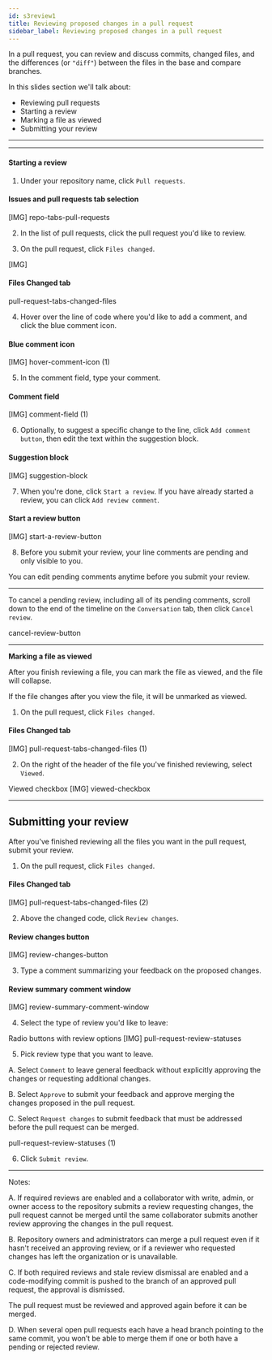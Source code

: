 ```yaml
---
id: s3review1
title: Reviewing proposed changes in a pull request
sidebar_label: Reviewing proposed changes in a pull request
---
```



In a pull request, you can review and discuss commits, changed files, and the differences (or `"diff"`) between the files in the base and compare branches.

In this slides section we'll talk about:
- Reviewing pull requests
- Starting a review
- Marking a file as viewed
- Submitting your review




----------



--------------


#### Starting a review
1. Under your repository name, click  `Pull requests`.


#### Issues and pull requests tab selection
[IMG]
repo-tabs-pull-requests

2. In the list of pull requests, click the pull request you'd like to review.


3. On the pull request, click  `Files changed`.

[IMG]
#### Files Changed tab
pull-request-tabs-changed-files


4. Hover over the line of code where you'd like to add a comment, and click the blue comment icon.


#### Blue comment icon
[IMG]
hover-comment-icon (1)

5. In the comment field, type your comment.


#### Comment field
[IMG]
comment-field (1)


6. Optionally, to suggest a specific change to the line, click `Add comment button`, then edit the text within the suggestion block.


#### Suggestion block
[IMG]
suggestion-block

7. When you're done, click `Start a review`.
If you have already started a review, you can click `Add review comment`.


#### Start a review button
[IMG]
start-a-review-button

8. Before you submit your review, your line comments are pending and only visible to you.

You can edit pending comments anytime before you submit your review.






---------




To cancel a pending review, including all of its pending comments, scroll down to the end of the timeline on the `Conversation` tab, then click `Cancel review`.


cancel-review-button

--------------





**Marking a file as viewed**

After you finish reviewing a file, you can mark the file as viewed, and the file will collapse.

If the file changes after you view the file, it will be unmarked as viewed.



1. On the pull request, click  `Files changed`.

#### Files Changed tab
[IMG]
pull-request-tabs-changed-files (1)

2. On the right of the header of the file you've finished reviewing, select `Viewed`.



Viewed checkbox
[IMG]
viewed-checkbox


------------

## Submitting your review

After you've finished reviewing all the files you want in the pull request, submit your review.


1. On the pull request, click  `Files changed`.


#### Files Changed tab
[IMG]
pull-request-tabs-changed-files (2)

2. Above the changed code, click `Review changes`.



#### Review changes button
[IMG]
review-changes-button


3. Type a comment summarizing your feedback on the proposed changes.



#### Review summary comment window
[IMG]
review-summary-comment-window

4. Select the type of review you'd like to leave:



Radio buttons with review options
[IMG]
pull-request-review-statuses



5. Pick review type that you want to leave.

A. Select `Comment` to leave general feedback without explicitly approving the changes or requesting additional changes.



B. Select `Approve` to submit your feedback and approve merging the changes proposed in the pull request.



C. Select `Request changes` to submit feedback that must be addressed before the pull request can be merged.


pull-request-review-statuses (1)

6. Click `Submit review`.






-----------




Notes:


A. If required reviews are enabled and a collaborator with write, admin, or owner access to the repository submits a review requesting changes, the pull request cannot be merged until the same collaborator submits another review approving the changes in the pull request.






B. Repository owners and administrators can merge a pull request even if it hasn't received an approving review, or if a reviewer who requested changes has left the organization or is unavailable.


C. If both required reviews and stale review dismissal are enabled and a code-modifying commit is pushed to the branch of an approved pull request, the approval is dismissed.

The pull request must be reviewed and approved again before it can be merged.



D. When several open pull requests each have a head branch pointing to the same commit, you won’t be able to merge them if one or both have a pending or rejected review.
